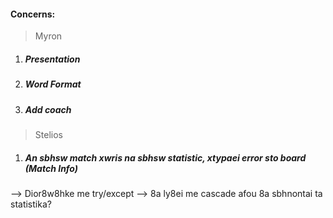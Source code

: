 #### **Concerns:**

> Myron
1. ##### Presentation
2. ##### Word Format
3. ##### Add coach

> Stelios
1. ##### An sbhsw match xwris na sbhsw statistic, xtypaei error sto board (Match Info) 
--> Dior8w8hke me try/except 
--> 8a ly8ei me cascade afou 8a sbhnontai ta statistika?

